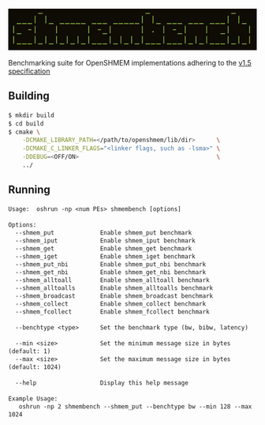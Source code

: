 ![Logo](extra/logo.png)

Benchmarking suite for OpenSHMEM implementations adhering to the [v1.5 specification](http://www.openshmem.org/site/sites/default/site_files/OpenSHMEM-1.5.pdf)

## Building
```bash
$ mkdir build
$ cd build
$ cmake \
    -DCMAKE_LIBRARY_PATH=</path/to/openshmem/lib/dir>      \
    -DCMAKE_C_LINKER_FLAGS="<linker flags, such as -lsma>" \
    -DDEBUG=<OFF/ON>                                       \
    ../
```

## Running
```text
Usage:  oshrun -np <num PEs> shmembench [options]

Options:
  --shmem_put             Enable shmem_put benchmark
  --shmem_iput            Enable shmem_iput benchmark
  --shmem_get             Enable shmem_get benchmark
  --shmem_iget            Enable shmem_iget benchmark
  --shmem_put_nbi         Enable shmem_put_nbi benchmark
  --shmem_get_nbi         Enable shmem_get_nbi benchmark
  --shmem_alltoall        Enable shmem_alltoall benchmark
  --shmem_alltoalls       Enable shmem_alltoalls benchmark
  --shmem_broadcast       Enable shmem_broadcast benchmark
  --shmem_collect         Enable shmem_collect benchmark
  --shmem_fcollect        Enable shmem_fcollect benchmark

  --benchtype <type>      Set the benchmark type (bw, bibw, latency)

  --min <size>            Set the minimum message size in bytes (default: 1)
  --max <size>            Set the maximum message size in bytes (default: 1024)

  --help                  Display this help message

Example Usage:
   oshrun -np 2 shmembench --shmem_put --benchtype bw --min 128 --max 1024
```

